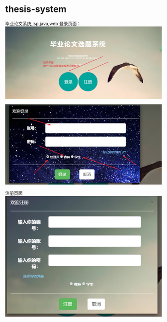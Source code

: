 # thesis-system
毕业论文系统,jsp,java,web
登录页面：
![login](/thesissystem-master/login.PNG)

![login](/thesissystem-master/2.PNG)

注册页面
![login](/thesissystem-master/3.PNG)
